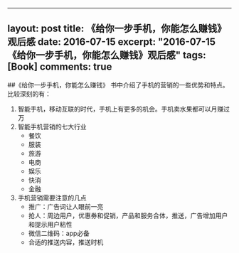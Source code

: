  ---
layout: post
title: 《给你一步手机，你能怎么赚钱》观后感
date: 2016-07-15
excerpt: "2016-07-15 《给你一步手机，你能怎么赚钱》观后感"
tags: [Book]
comments: true
---

##《给你一步手机，你能怎么赚钱》
书中介绍了手机的营销的一些优势和特点。比较深刻的有：

1. 智能手机，移动互联的时代，手机上有更多的机会。手机卖水果都可以月赚过万
2. 智能手机营销的七大行业
    - 餐饮
    - 服装
    - 旅游
    - 电商
    - 娱乐
    - 快消
    - 金融
3. 手机营销需要注意的几点
    - 推广：广告词让人眼前一亮
    - 抢人：周边用户，优惠券和促销，产品和服务合体，推送，广告增加用户和提示用户粘性
    - 微信二维码：app必备
    - 合适的推送内容，推送时机  